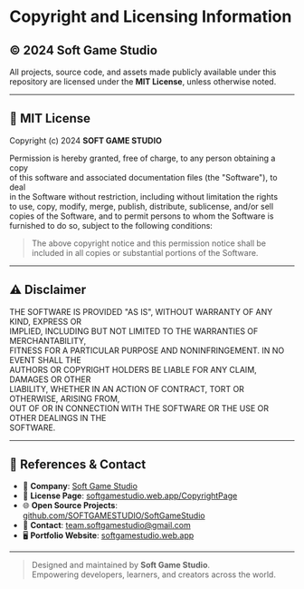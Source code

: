 # Copyright and Licensing Information

## © 2024 Soft Game Studio

All projects, source code, and assets made publicly available under this repository are licensed under the **MIT License**, unless otherwise noted.

---

## 📜 MIT License

Copyright (c) 2024 **SOFT GAME STUDIO**

Permission is hereby granted, free of charge, to any person obtaining a copy  
of this software and associated documentation files (the "Software"), to deal  
in the Software without restriction, including without limitation the rights  
to use, copy, modify, merge, publish, distribute, sublicense, and/or sell  
copies of the Software, and to permit persons to whom the Software is  
furnished to do so, subject to the following conditions:

> The above copyright notice and this permission notice shall be  
> included in all copies or substantial portions of the Software.

---

## ⚠️ Disclaimer

THE SOFTWARE IS PROVIDED "AS IS", WITHOUT WARRANTY OF ANY KIND, EXPRESS OR  
IMPLIED, INCLUDING BUT NOT LIMITED TO THE WARRANTIES OF MERCHANTABILITY,  
FITNESS FOR A PARTICULAR PURPOSE AND NONINFRINGEMENT. IN NO EVENT SHALL THE  
AUTHORS OR COPYRIGHT HOLDERS BE LIABLE FOR ANY CLAIM, DAMAGES OR OTHER  
LIABILITY, WHETHER IN AN ACTION OF CONTRACT, TORT OR OTHERWISE, ARISING FROM,  
OUT OF OR IN CONNECTION WITH THE SOFTWARE OR THE USE OR OTHER DEALINGS IN THE  
SOFTWARE.

---

## 🔗 References & Contact

- 📍 **Company**: [Soft Game Studio](https://soft-game-studio.web.app)
- 📄 **License Page**: [softgamestudio.web.app/CopyrightPage](https://soft-game-studio.web.app/CopyrightPage)
- 🌐 **Open Source Projects**: [github.com/SOFTGAMESTUDIO/SoftGameStudio](https://github.com/SOFTGAMESTUDIO/SoftGameStudio)
- 📧 **Contact**: [team.softgamestudio@gmail.com](mailto:team.softgamestudio@gmail.com)
- 🖥️ **Portfolio Website**: [softgamestudio.web.app](https://soft-game-studio.web.app)

---

> Designed and maintained by **Soft Game Studio**.  
> Empowering developers, learners, and creators across the world.
